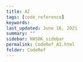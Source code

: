 ```yaml
---
title: AI
tags: [code_reference]
keywords: 
last_updated: June 16, 2021
summary: ""
sidebar: KWSDK_sidebar
permalink: CodeRef_AI.html
folder: CodeRef
---
```

